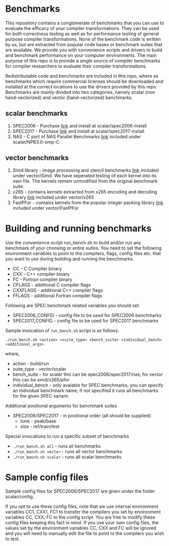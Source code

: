 # Benchmarks

This repository contains a conglomerate of benchmarks that you can use to evaluate the efficacy of your compiler transformations.
They can be used for both correctness testing as well as for performance testing of general purpose compiler transformations.
None of the benchmark code is written by us, but are extracted from popular code bases or benchmark suites that are available.
We provide you with convenience scripts and drivers to build and benchmark performance on your computer environments.
The main purpose of this repo is to provide a single source of compiler benchmarks for compiler researchers to evaluate their compiler transformations.

Redistributable code and benchmarks are included in this repo, where as benchmarks which require commercial licenses should be
downloaded and installed at the correct locations to use the drivers provided by this repo.
Benchmarks are mainly divided into two categories, namely scalar (non hand-vectorized) and vector (hand-vectorized) benchmarks.

## scalar benchmarks

1. SPEC2006 - Purchase [link](https://www.spec.org/cpu2006/) and install at scalar/spec2006-install
2. SPEC2017 - Purchase [link](https://www.spec.org/cpu2017/) and install at scalar/spec2017-install
3. NAS - C port of NAS Parallel Benchmarks [link](https://github.com/benchmark-subsetting/NPB3.0-omp-C) included under scalar/NPB3.0-omp-C

## vector benchmarks

1. Simd library - image processing and stencil benchmarks [link](https://github.com/ermig1979/Simd) included under vector/Simd. We have seperated testing of each kernel
into its own file. The kernels remain unmodified from the original benchmark suite.
2. x265 - contains kernels extracted from x265 encoding and decoding library [link](https://bitbucket.org/multicoreware/x265/wiki/Home) included under vector/x265
3. FastPFor - contains kernels from the popular integer packing library [link](https://github.com/lemire/FastPFor) included under vector/FastPFor

# Building and running benchmarks

Use the convenience script run_bench.sh to build and/or run any benchmark of your choosing or entire suites.
You need to set the following environment variables to point to the compilers, flags, config files etc. that you want to use during building and running the benchmarks.

* CC - C Compiler binary
* CXX - C++ compiler binary
* FC - Fortran compiler binary
* CFLAGS - additional C compiler flags
* CXXFLAGS - additional C++ compiler flags
* FFLAGS - additional Fortran compiler flags

Following are SPEC benchmark related variables you should set.

* SPEC2006_CONFIG - config file to be used for SPEC2006 benchmarks
* SPEC2017_CONFIG - config file to be used for SPEC2017 benchmarks

Sample invocation of `run_bench.sh` script is as follows.

`./run_bench.sh <action> <suite_type> <bench_suite> <individual_bench> <additional_args>`

where,

* action - build/run
* suite_type - vector/scalar
* bench_suite - for scalar this can be spec2006/spec2017/nas; for vector this can be simd/x265/pfor
* individual_bench - only avaiable for SPEC benchmarks; you can specify an individual benchmark name; if not specified it runs all benchmarks for the given SPEC variant.

Additional positional arguments for benchmark suites

* SPEC2006/SPEC2017 - in positional order (all should be supplied)
  * tune - peak/base
  * size - ref/train/test

Special invocations to run a specific subset of benchmarks

* `./run_bench.sh all` - runs all benchmarks
* `./run_bench.sh vector` - runs all vector benchmarks
* `./run_bench.sh scalar` - runs all scalar benchmarks

# Sample config files

Sample config files for SPEC2006/SPEC2017 are given under the folder scalar/config.

If you opt to use these config files, note that we use internal environment variables
CC1, CXX1, FC1 to transfer the compilers you set by environment variables
CC, CXX, FC to the config script. You are free to modify these config files keeping this fact
in mind. If you use your own config files, the values set by the environment variables CC, CXX
and FC will be ignored and you will need to manually edit the file to point to the compilers
you wish to test.
